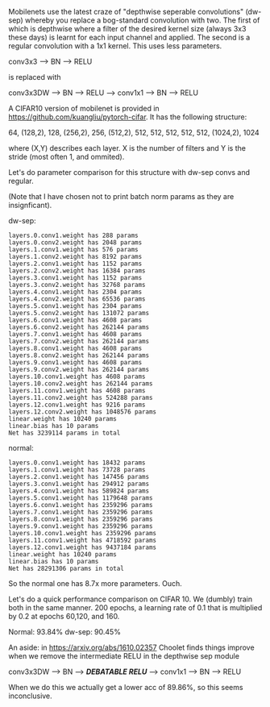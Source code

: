 Mobilenets use the latest craze of "depthwise seperable convolutions" (dw-sep) whereby you replace a bog-standard convolution with two. The first of which is depthwise where a filter of the desired kernel size (always 3x3 these days) is learnt for each input channel and applied. The second is a regular convolution with a 1x1 kernel. This uses less parameters.

conv3x3 --> BN --> RELU

is replaced with 

conv3x3DW --> BN --> RELU --> conv1x1 --> BN --> RELU

A CIFAR10 version of mobilenet is provided in https://github.com/kuangliu/pytorch-cifar. It has the following structure:

64, (128,2), 128, (256,2), 256, (512,2), 512, 512, 512, 512, 512, (1024,2), 1024

where (X,Y) describes each layer. X is the number of filters and Y is the stride (most often 1, and ommited).

Let's do parameter comparison for this structure with dw-sep convs and regular.

(Note that I have chosen not to print batch norm params as they are insignficant).

dw-sep:
```conv1.weight has 864 params
layers.0.conv1.weight has 288 params
layers.0.conv2.weight has 2048 params
layers.1.conv1.weight has 576 params
layers.1.conv2.weight has 8192 params
layers.2.conv1.weight has 1152 params
layers.2.conv2.weight has 16384 params
layers.3.conv1.weight has 1152 params
layers.3.conv2.weight has 32768 params
layers.4.conv1.weight has 2304 params
layers.4.conv2.weight has 65536 params
layers.5.conv1.weight has 2304 params
layers.5.conv2.weight has 131072 params
layers.6.conv1.weight has 4608 params
layers.6.conv2.weight has 262144 params
layers.7.conv1.weight has 4608 params
layers.7.conv2.weight has 262144 params
layers.8.conv1.weight has 4608 params
layers.8.conv2.weight has 262144 params
layers.9.conv1.weight has 4608 params
layers.9.conv2.weight has 262144 params
layers.10.conv1.weight has 4608 params
layers.10.conv2.weight has 262144 params
layers.11.conv1.weight has 4608 params
layers.11.conv2.weight has 524288 params
layers.12.conv1.weight has 9216 params
layers.12.conv2.weight has 1048576 params
linear.weight has 10240 params
linear.bias has 10 params
Net has 3239114 params in total
```
normal:
```conv1.weight has 864 params
layers.0.conv1.weight has 18432 params
layers.1.conv1.weight has 73728 params
layers.2.conv1.weight has 147456 params
layers.3.conv1.weight has 294912 params
layers.4.conv1.weight has 589824 params
layers.5.conv1.weight has 1179648 params
layers.6.conv1.weight has 2359296 params
layers.7.conv1.weight has 2359296 params
layers.8.conv1.weight has 2359296 params
layers.9.conv1.weight has 2359296 params
layers.10.conv1.weight has 2359296 params
layers.11.conv1.weight has 4718592 params
layers.12.conv1.weight has 9437184 params
linear.weight has 10240 params
linear.bias has 10 params
Net has 28291306 params in total
```
So the normal one has 8.7x more parameters. Ouch.

Let's do a quick performance comparison on CIFAR 10. We (dumbly) train both in the same manner. 200 epochs, a learning rate of 0.1 that is multiplied by 0.2 at epochs 60,120, and 160. 

Normal: 93.84%
dw-sep: 90.45%

An aside: in https://arxiv.org/abs/1610.02357 Choolet finds things improve when we remove the intermediate RELU in the depthwise sep module

conv3x3DW --> BN --> ***DEBATABLE RELU*** --> conv1x1 --> BN --> RELU

When we do this we actually get a lower acc of 89.86%, so this seems inconclusive.




```

